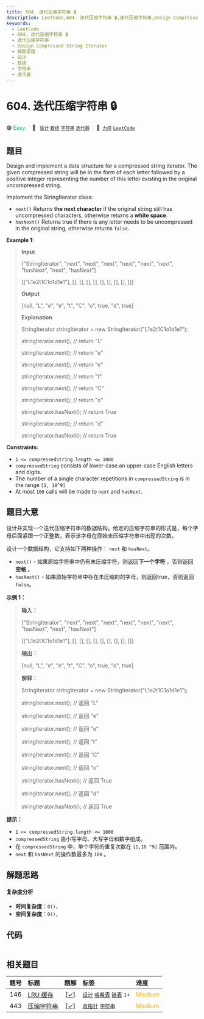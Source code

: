 ```yaml
---
title: 604. 迭代压缩字符串 🔒
description: LeetCode,604. 迭代压缩字符串 🔒,迭代压缩字符串,Design Compressed String Iterator,解题思路,设计,数组,字符串,迭代器
keywords:
  - LeetCode
  - 604. 迭代压缩字符串 🔒
  - 迭代压缩字符串
  - Design Compressed String Iterator
  - 解题思路
  - 设计
  - 数组
  - 字符串
  - 迭代器
---
```


# 604. 迭代压缩字符串 🔒

🟢 <font color=#15bd66>Easy</font>&emsp; 🔖&ensp; [`设计`](/tag/design.md) [`数组`](/tag/array.md) [`字符串`](/tag/string.md) [`迭代器`](/tag/iterator.md)&emsp; 🔗&ensp;[`力扣`](https://leetcode.cn/problems/design-compressed-string-iterator) [`LeetCode`](https://leetcode.com/problems/design-compressed-string-iterator)

## 题目

Design and implement a data structure for a compressed string iterator. The
given compressed string will be in the form of each letter followed by a
positive integer representing the number of this letter existing in the
original uncompressed string.

Implement the StringIterator class:

  * `next()` Returns **the next character** if the original string still has uncompressed characters, otherwise returns a **white space**.
  * `hasNext()` Returns true if there is any letter needs to be uncompressed in the original string, otherwise returns `false`.



**Example 1:**

> 
> 
> 
> 
> 
> **Input**
> 
> ["StringIterator", "next", "next", "next", "next", "next", "next", "hasNext", "next", "hasNext"]
> 
> [["L1e2t1C1o1d1e1"], [], [], [], [], [], [], [], [], []]
> 
> **Output**
> 
> [null, "L", "e", "e", "t", "C", "o", true, "d", true]
> 
> 
> 
> **Explanation**
> 
> StringIterator stringIterator = new StringIterator("L1e2t1C1o1d1e1");
> 
> stringIterator.next(); // return "L"
> 
> stringIterator.next(); // return "e"
> 
> stringIterator.next(); // return "e"
> 
> stringIterator.next(); // return "t"
> 
> stringIterator.next(); // return "C"
> 
> stringIterator.next(); // return "o"
> 
> stringIterator.hasNext(); // return True
> 
> stringIterator.next(); // return "d"
> 
> stringIterator.hasNext(); // return True

**Constraints:**

  * `1 <= compressedString.length <= 1000`
  * `compressedString` consists of lower-case an upper-case English letters and digits.
  * The number of a single character repetitions in `compressedString` is in the range `[1, 10^9]`
  * At most `100` calls will be made to `next` and `hasNext`.


## 题目大意

设计并实现一个迭代压缩字符串的数据结构。给定的压缩字符串的形式是，每个字母后面紧跟一个正整数，表示该字母在原始未压缩字符串中出现的次数。

设计一个数据结构，它支持如下两种操作： `next` 和 `hasNext`。

  * `next()` \- 如果原始字符串中仍有未压缩字符，则返回**下一个字符** ，否则返回**空格** 。
  * `hasNext()` \- 如果原始字符串中存在未压缩的的字母，则返回true，否则返回`false`。



**示例 1：**

> 
> 
> 
> 
> 
> **输入：**
> 
> ["StringIterator", "next", "next", "next", "next", "next", "next", "hasNext", "next", "hasNext"]
> 
> [["L1e2t1C1o1d1e1"], [], [], [], [], [], [], [], [], []]
> 
> **输出：**
> 
> [null, "L", "e", "e", "t", "C", "o", true, "d", true]
> 
> 
> 
> **解释：**
> 
> StringIterator stringIterator = new StringIterator("L1e2t1C1o1d1e1");
> 
> stringIterator.next(); // 返回 "L"
> 
> stringIterator.next(); // 返回 "e"
> 
> stringIterator.next(); // 返回 "e"
> 
> stringIterator.next(); // 返回 "t"
> 
> stringIterator.next(); // 返回 "C"
> 
> stringIterator.next(); // 返回 "o"
> 
> stringIterator.hasNext(); // 返回 True
> 
> stringIterator.next(); // 返回 "d"
> 
> stringIterator.hasNext(); // 返回 True



**提示：**

  * `1 <= compressedString.length <= 1000`
  * `compressedString` 由小写字母、大写字母和数字组成。
  * 在 `compressedString` 中，单个字符的重复次数在 `[1,10 ^9]` 范围内。
  * `next` 和 `hasNext` 的操作数最多为 `100` 。


## 解题思路

#### 复杂度分析

- **时间复杂度**：`O()`，
- **空间复杂度**：`O()`，

## 代码

```javascript

```

## 相关题目

<!-- prettier-ignore -->
| 题号 | 标题 | 题解 | 标签 | 难度 |
| :------: | :------ | :------: | :------ | :------ |
| 146 | [LRU 缓存](https://leetcode.com/problems/lru-cache) | [[✓]](/problem/0146.md) |  [`设计`](/tag/design.md) [`哈希表`](/tag/hash-table.md) [`链表`](/tag/linked-list.md) `1+` | <font color=#ffb800>Medium</font> |
| 443 | [压缩字符串](https://leetcode.com/problems/string-compression) | [[✓]](/problem/0443.md) |  [`双指针`](/tag/two-pointers.md) [`字符串`](/tag/string.md) | <font color=#ffb800>Medium</font> |
